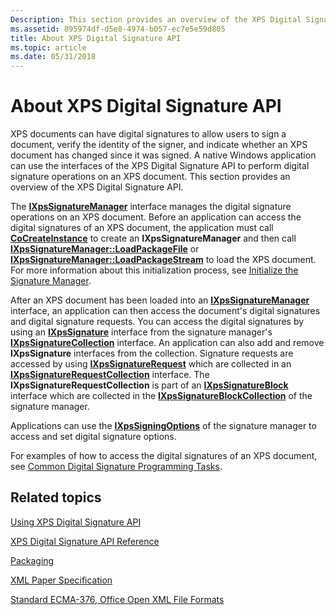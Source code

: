 ```yaml
---
Description: This section provides an overview of the XPS Digital Signature API.
ms.assetid: 895974df-d5e8-4974-b057-ec7e5e59d805
title: About XPS Digital Signature API
ms.topic: article
ms.date: 05/31/2018
---
```


# About XPS Digital Signature API

XPS documents can have digital signatures to allow users to sign a document, verify the identity of the signer, and indicate whether an XPS document has changed since it was signed. A native Windows application can use the interfaces of the XPS Digital Signature API to perform digital signature operations on an XPS document. This section provides an overview of the XPS Digital Signature API.

The [**IXpsSignatureManager**](/windows/desktop/api/xpsdigitalsignature/nn-xpsdigitalsignature-ixpssignaturemanager) interface manages the digital signature operations on an XPS document. Before an application can access the digital signatures of an XPS document, the application must call [**CoCreateInstance**](https://msdn.microsoft.com/en-us/library/ms686615(v=VS.85).aspx) to create an **IXpsSignatureManager** and then call [**IXpsSignatureManager::LoadPackageFile**](/windows/desktop/api/xpsdigitalsignature/nf-xpsdigitalsignature-ixpssignaturemanager-loadpackagefile) or [**IXpsSignatureManager::LoadPackageStream**](/windows/desktop/api/xpsdigitalsignature/nf-xpsdigitalsignature-ixpssignaturemanager-loadpackagestream) to load the XPS document. For more information about this initialization process, see [Initialize the Signature Manager](initialize-the-signature-manager.md).

After an XPS document has been loaded into an [**IXpsSignatureManager**](/windows/desktop/api/xpsdigitalsignature/nn-xpsdigitalsignature-ixpssignaturemanager) interface, an application can then access the document's digital signatures and digital signature requests. You can access the digital signatures by using an [**IXpsSignature**](/windows/desktop/api/xpsdigitalsignature/nn-xpsdigitalsignature-ixpssignature) interface from the signature manager's [**IXpsSignatureCollection**](/windows/desktop/api/xpsdigitalsignature/nn-xpsdigitalsignature-ixpssignaturecollection) interface. An application can also add and remove **IXpsSignature** interfaces from the collection. Signature requests are accessed by using [**IXpsSignatureRequest**](/windows/desktop/api/xpsdigitalsignature/nn-xpsdigitalsignature-ixpssignaturerequest) which are collected in an [**IXpsSignatureRequestCollection**](/windows/desktop/api/xpsdigitalsignature/nn-xpsdigitalsignature-ixpssignaturerequestcollection) interface. The **IXpsSignatureRequestCollection** is part of an [**IXpsSignatureBlock**](/windows/desktop/api/xpsdigitalsignature/nn-xpsdigitalsignature-ixpssignatureblock) interface which are collected in the [**IXpsSignatureBlockCollection**](/windows/desktop/api/xpsdigitalsignature/nn-xpsdigitalsignature-ixpssignatureblockcollection) of the signature manager.

Applications can use the [**IXpsSigningOptions**](/windows/desktop/api/xpsdigitalsignature/nn-xpsdigitalsignature-ixpssigningoptions) of the signature manager to access and set digital signature options.

For examples of how to access the digital signatures of an XPS document, see [Common Digital Signature Programming Tasks](basic-digital-signature-programming-tasks.md).

## Related topics

<dl> <dt>

[Using XPS Digital Signature API](using-digital-signatures-in-xps-documents.md)
</dt> <dt>

[XPS Digital Signature API Reference](xps-digital-signatures-programming-reference.md)
</dt> <dt>

[Packaging](https://docs.microsoft.com/previous-versions/windows/desktop/opc/packaging)
</dt> <dt>

[XML Paper Specification](https://go.microsoft.com/?linkid=8435939)
</dt> <dt>

[Standard ECMA-376, Office Open XML File Formats](https://go.microsoft.com/fwlink/p/?linkid=123375)
</dt> </dl>

 

 



